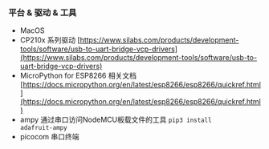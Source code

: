 ### 平台 & 驱动 & 工具
- MacOS
- CP210x 系列驱动 [https://www.silabs.com/products/development-tools/software/usb-to-uart-bridge-vcp-drivers](https://www.silabs.com/products/development-tools/software/usb-to-uart-bridge-vcp-drivers)
- MicroPython for ESP8266 相关文档 [https://docs.micropython.org/en/latest/esp8266/esp8266/quickref.html](https://docs.micropython.org/en/latest/esp8266/esp8266/quickref.html)
- ampy 通过串口访问NodeMCU板载文件的工具
<code>pip3 install adafruit-ampy</code>
- picocom 串口终端
